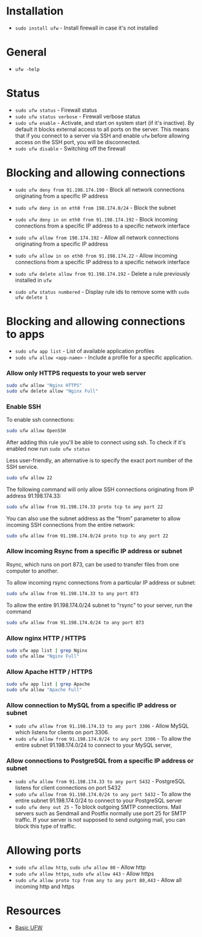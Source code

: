 # Installation
* `sudo install ufw` - Install firewall in case it's not installed

# General 
* `ufw -help`

# Status
* `sudo ufw status` - Firewall status
* `sudo ufw status verbose` - Firewall verbose status
* `sudo ufw enable` - Activate, and start on system start (if it's inactive).
  By default it blocks external access to all ports on the server.
  This means that if you connect to a server via SSH and enable `ufw` before allowing 
  access on the SSH port, you will be disconnected.
* `sudo ufw disable` - Switching off the firewall


# Blocking and allowing connections
* `sudo ufw deny from 91.198.174.190` - Block all network connections originating from a specific IP address
* `sudo ufw deny in on eth0 from 198.174.0/24` - Block the subnet
* `sudo ufw deny in on eth0 from 91.198.174.192` - Block incoming connections from a specific IP address to a specific network interface
* `sudo ufw allow from 198.174.192` - Allow all network connections originating from a specific IP address
* `sudo ufw allow in on eth0 from 91.198.174.22` - Allow incoming connections from a specific IP address to a specific network interface

* `sudo ufw delete allow from 91.198.174.192` - Delete a rule previously installed in `ufw`
* `sudo ufw status numbered` - Display rule ids to remove some with `sudo ufw delete 1`


# Blocking and allowing connections to apps
* `sudo ufw app list` - List of available application profiles
* `sudo ufw allow <app-name>` - Include a profile for a specific application.


### Allow only HTTPS requests to your web server 
```bash
sudo ufw allow "Nginx HTTPS"
sudo ufw delete allow "Nginx Full"
```

### Enable SSH
To enable ssh connections:
```bash
sudo ufw allow OpenSSH
```
After adding this rule you'll be able to connect using ssh.
To check if it's enabled now run `sudo ufw status`

Less user-friendly, an alternative is to specify the exact port number of the SSH service.
```bash
sudo ufw allow 22
```

The following command will only allow SSH connections originating from IP address 91.198.174.33:
```bash
sudo ufw allow from 91.198.174.33 proto tcp to any port 22
```

You can also use the subnet address as the "from" parameter to allow incoming SSH connections from the entire network:
```bash
sudo ufw allow from 91.198.174.0/24 proto tcp to any port 22
```

### Allow incoming Rsync from a specific IP address or subnet
Rsync, which runs on port 873, can be used to transfer files from one computer to another.

To allow incoming rsync connections from a particular IP address or subnet:
```bash
sudo ufw allow from 91.198.174.33 to any port 873
```
To allow the entire 91.198.174.0/24 subnet to "rsync" to your server, run the command
```bash
sudo ufw allow from 91.198.174.0/24 to any port 873
```

### Allow nginx HTTP / HTTPS 
```bash
sudo ufw app list | grep Nginx
sudo ufw allow "Nginx Full"
```

### Allow Apache HTTP / HTTPS
```bash
sudo ufw app list | grep Apache
sudo ufw allow "Apache Full"
```

### Allow connection to MySQL from a specific IP address or subnet
* `sudo ufw allow from 91.198.174.33 to any port 3306` - Allow MySQL which listens for clients on port 3306.
* `sudo ufw allow from 91.198.174.0/24 to any port 3306` - To allow the entire subnet 91.198.174.0/24 to connect to your MySQL server,

### Allow connections to PostgreSQL from a specific IP address or subnet
* `sudo ufw allow from 91.198.174.33 to any port 5432` - PostgreSQL listens for client connections on port 5432
* `sudo ufw allow from 91.198.174.0/24 to any port 5432` - To allow the entire subnet 91.198.174.0/24 to connect to your PostgreSQL server
* `sudo ufw deny out 25` - To block outgoing SMTP connections. Mail servers such as Sendmail and Postfix normally use port 25 for SMTP traffic.
  If your server is not supposed to send outgoing mail, you can block this type of traffic. 

# Allowing ports
* `sudo ufw allow http`, `sudo ufw allow 80` - Allow http
* `sudo ufw allow https`, `sudo ufw allow 443` - Allow https
* `sudo ufw allow proto tcp from any to any port 80,443` - Allow all incoming http and https











# Resources
- [Basic UFW](https://serverspace.io/support/help/osnovnye-komandy-ufw/)

